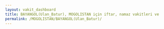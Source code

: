 ```yaml
---
layout: vakit_dashboard
title: BAYANGOL(Ulan_Batur), MOGOLISTAN için iftar, namaz vakitleri ve hava durumu - ilçe/eyalet seç
permalink: /MOGOLISTAN/BAYANGOL(Ulan_Batur)/
---
```


<script type="text/javascript">
  var GLOBAL_COUNTRY = 'MOGOLISTAN';
  var GLOBAL_CITY = 'BAYANGOL(Ulan_Batur)';
  var GLOBAL_STATE = '';
  var lat = 72;
  var lon = 21;
</script>
